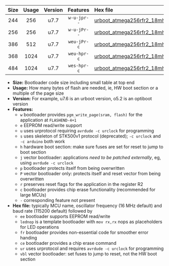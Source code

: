 |Size|Usage|Version|Features|Hex file|
|:-:|:-:|:-:|:-:|:--|
|244|256|u7.7|`w-u-jpr--`|[urboot_atmega256rfr2_18mhz432_230400bps_lednop_ur_vbl.hex](https://raw.githubusercontent.com/stefanrueger/urboot.hex/main/mcus/atmega256rfr2/fcpu_18mhz432/230400_bps/urboot_atmega256rfr2_18mhz432_230400bps_lednop_ur_vbl.hex)|
|256|256|u7.7|`w-u-jPr--`|[urboot_atmega256rfr2_18mhz432_230400bps_ur_vbl.hex](https://raw.githubusercontent.com/stefanrueger/urboot.hex/main/mcus/atmega256rfr2/fcpu_18mhz432/230400_bps/urboot_atmega256rfr2_18mhz432_230400bps_ur_vbl.hex)|
|386|512|u7.7|`weu-jPr-c`|[urboot_atmega256rfr2_18mhz432_230400bps_ee_lednop_fr_ce_ur_vbl.hex](https://raw.githubusercontent.com/stefanrueger/urboot.hex/main/mcus/atmega256rfr2/fcpu_18mhz432/230400_bps/urboot_atmega256rfr2_18mhz432_230400bps_ee_lednop_fr_ce_ur_vbl.hex)|
|368|1024|u7.7|`weu-hpr-c`|[urboot_atmega256rfr2_18mhz432_230400bps_ee_lednop_fr_ce_ur.hex](https://raw.githubusercontent.com/stefanrueger/urboot.hex/main/mcus/atmega256rfr2/fcpu_18mhz432/230400_bps/urboot_atmega256rfr2_18mhz432_230400bps_ee_lednop_fr_ce_ur.hex)|
|484|1024|u7.7|`wes-hpr-c`|[urboot_atmega256rfr2_18mhz432_230400bps_ee_lednop_fr_ce.hex](https://raw.githubusercontent.com/stefanrueger/urboot.hex/main/mcus/atmega256rfr2/fcpu_18mhz432/230400_bps/urboot_atmega256rfr2_18mhz432_230400bps_ee_lednop_fr_ce.hex)|

- **Size:** Bootloader code size including small table at top end
- **Usage:** How many bytes of flash are needed, ie, HW boot section or a multiple of the page size
- **Version:** For example, u7.6 is an urboot version, o5.2 is an optiboot version
- **Features:**
  + `w` bootloader provides `pgm_write_page(sram, flash)` for the application at `FLASHEND-4+1`
  + `e` EEPROM read/write support
  + `u` uses urprotocol requiring `avrdude -c urclock` for programming
  + `s` uses skeleton of STK500v1 protocol (deprecated); `-c urclock` and `-c arduino` both work
  + `h` hardware boot section: make sure fuses are set for reset to jump to boot section
  + `j` vector bootloader: applications *need to be patched externally*, eg, using `avrdude -c urclock`
  + `p` bootloader protects itself from being overwritten
  + `P` vector bootloader only: protects itself and reset vector from being overwritten
  + `r` preserves reset flags for the application in the register R2
  + `c` bootloader provides chip erase functionality (recommended for large MCUs)
  + `-` corresponding feature not present
- **Hex file:** typically MCU name, oscillator frequency (16 MHz default) and baud rate (115200 default) followed by
  + `ee` bootloader supports EEPROM read/write
  + `lednop` is a template bootloader with `mov rx,rx` nops as placeholders for LED operations
  + `fr` bootloader provides non-essential code for smoother error handing
  + `ce` bootloader provides a chip erase command
  + `ur` uses urprotocol and requires `avrdude -c urclock` for programming
  + `vbl` vector bootloader: set fuses to jump to reset, not the HW boot section
